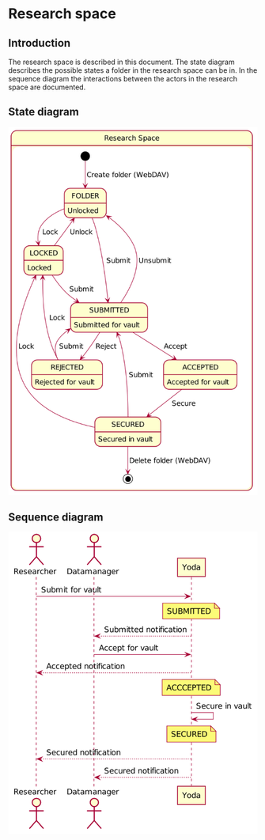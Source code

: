 # Research space

## Introduction

The research space is described in this document.
The state diagram describes the possible states a folder in the research space can be in.
In the sequence diagram the interactions between the actors in the research space are documented.

## State diagram

![State diagram](img/research-space-state-diagram.png)

## Sequence diagram

![Sequence diagram](img/research-space-sequence-diagram.png)
